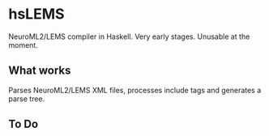 # hsLEMS
NeuroML2/LEMS compiler in Haskell. Very early stages. Unusable at the moment.

## What works
Parses NeuroML2/LEMS XML files, processes include tags and generates a parse tree.

## To Do
